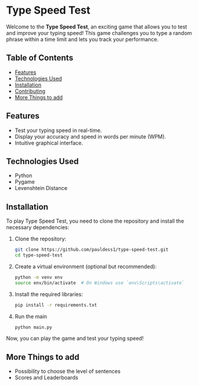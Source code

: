 # Type Speed Test

Welcome to the **Type Speed Test**, an exciting game that allows you to test and improve your typing speed! This game challenges you to type a random phrase within a time limit and lets you track your performance.

## Table of Contents

- [Features](#features)
- [Technologies Used](#technologies-used)
- [Installation](#installation)
- [Contributing](#contributing)
- [More Things to add](#more-things-to-add)

## Features

- Test your typing speed in real-time.
- Display your accuracy and speed in words per minute (WPM).
- Intuitive graphical interface.

## Technologies Used

- Python
- Pygame
- Levenshtein Distance

## Installation

To play Type Speed Test, you need to clone the repository and install the necessary dependencies:

1. Clone the repository:
   ```bash
   git clone https://github.com/pauldess1/type-speed-test.git
   cd type-speed-test

2. Create a virtual environment (optional but recommended):
    ```bash
    python -m venv env
    source env/bin/activate  # On Windows use `env\Scripts\activate`

3. Install the required libraries:
    ```bash
    pip install -r requirements.txt

4. Run the main
    ```bash
    python main.py
    
Now, you can play the game and test your typing speed!

## More Things to add
- Possibility to choose the level of sentences
- Scores and Leaderboards
